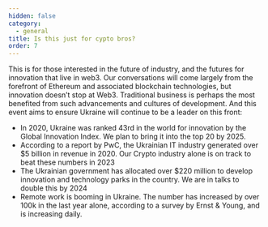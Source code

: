 ```yaml
---
hidden: false
category:
  - general
title: Is this just for cypto bros?
order: 7
---
```



This is for those interested in the future of industry, and the futures for innovation that live in web3. Our conversations will come largely from the forefront of Ethereum and associated blockchain technologies, but innovation doesn’t stop at Web3. Traditional business is perhaps the most benefited from such advancements and cultures of development. And this event aims to ensure Ukraine will continue to be a leader on this front:

* In 2020, Ukraine was ranked 43rd in the world for innovation by the Global Innovation Index. We plan to bring it into the top 20 by 2025.
* According to a report by PwC, the Ukrainian IT industry generated over $5 billion in revenue in 2020. Our Crypto industry alone is on track to beat these numbers in 2023
* The Ukrainian government has allocated over $220 million to develop innovation and technology parks in the country. We are in talks to double this by 2024
* Remote work is booming in Ukraine. The number has increased by over 100k in the last year alone, according to a survey by Ernst & Young, and is increasing daily.